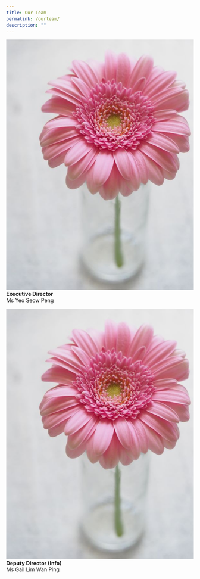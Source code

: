 ```yaml
---
title: Our Team
permalink: /ourteam/
description: ""
---
```


![](/images/experimentation%20w%20acice%20web_v1.jpg)<br>**Executive Director**
<br>Ms Yeo Seow Peng

![](/images/experimentation%20w%20acice%20web_v1.jpg)
<br>**Deputy Director (Info)**
<br>Ms Gail Lim Wan Ping